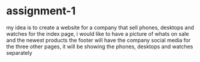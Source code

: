 # assignment-1 
my idea is to create a website for a company that sell phones, desktops and watches
for the index page, i would like to have a picture of whats on sale and the newest products
the footer will have the company social media
for the three other pages, it will be showing the phones, desktops and watches separately 
